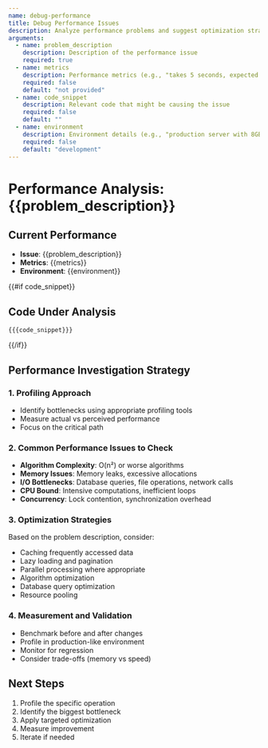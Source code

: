 ```yaml
---
name: debug-performance
title: Debug Performance Issues
description: Analyze performance problems and suggest optimization strategies
arguments:
  - name: problem_description
    description: Description of the performance issue
    required: true
  - name: metrics
    description: Performance metrics (e.g., "takes 5 seconds, expected <1 second")
    required: false
    default: "not provided"
  - name: code_snippet
    description: Relevant code that might be causing the issue
    required: false
    default: ""
  - name: environment
    description: Environment details (e.g., "production server with 8GB RAM")
    required: false
    default: "development"
---
```


# Performance Analysis: {{problem_description}}

## Current Performance
- **Issue**: {{problem_description}}
- **Metrics**: {{metrics}}
- **Environment**: {{environment}}

{{#if code_snippet}}
## Code Under Analysis
```
{{{code_snippet}}}
```
{{/if}}

## Performance Investigation Strategy

### 1. Profiling Approach
- Identify bottlenecks using appropriate profiling tools
- Measure actual vs perceived performance
- Focus on the critical path

### 2. Common Performance Issues to Check
- **Algorithm Complexity**: O(n²) or worse algorithms
- **Memory Issues**: Memory leaks, excessive allocations
- **I/O Bottlenecks**: Database queries, file operations, network calls
- **CPU Bound**: Intensive computations, inefficient loops
- **Concurrency**: Lock contention, synchronization overhead

### 3. Optimization Strategies
Based on the problem description, consider:
- Caching frequently accessed data
- Lazy loading and pagination
- Parallel processing where appropriate
- Algorithm optimization
- Database query optimization
- Resource pooling

### 4. Measurement and Validation
- Benchmark before and after changes
- Profile in production-like environment
- Monitor for regression
- Consider trade-offs (memory vs speed)

## Next Steps
1. Profile the specific operation
2. Identify the biggest bottleneck
3. Apply targeted optimization
4. Measure improvement
5. Iterate if needed